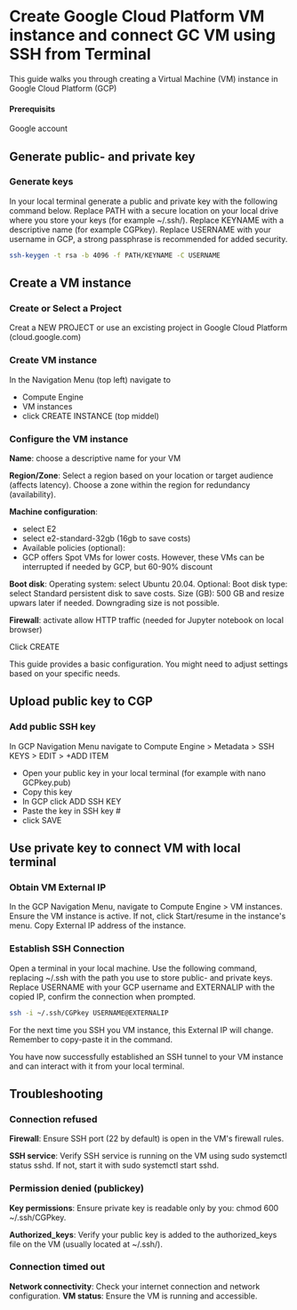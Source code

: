 # Create Google Cloud Platform VM instance and connect GC VM using SSH from Terminal

This guide walks you through creating a Virtual Machine (VM) instance in Google Cloud Platform (GCP)

#### Prerequisits

Google account

## Generate public- and private key

### Generate keys

In your local terminal generate a public and private key with the following command below. Replace PATH with a secure location on your local drive where you store your keys (for example ~/.ssh/). Replace KEYNAME with a descriptive name (for example CGPkey). Replace USERNAME with your username in GCP, a strong passphrase is recommended for added security.
```sh
ssh-keygen -t rsa -b 4096 -f PATH/KEYNAME -C USERNAME
```

## Create a VM instance

### Create or Select a Project

Creat a NEW PROJECT or use an excisting project in Google Cloud Platform (cloud.google.com)

### Create VM instance

In the Navigation Menu (top left) navigate to 
- Compute Engine
- VM instances
- click CREATE INSTANCE (top middel)

### Configure the VM instance

**Name**: choose a descriptive name for your VM

**Region/Zone**: Select a region based on your location or target audience (affects latency). Choose a zone within the region for redundancy (availability).

**Machine configuration**:
- select E2	
- select e2-standard-32gb (16gb to save costs)
- Available policies (optional):
- GCP offers Spot VMs for lower costs. However, these VMs can be interrupted if needed by GCP, but 60-90% discount

**Boot disk**: Operating system: select Ubuntu 20.04. Optional: Boot disk type: select Standard persistent disk to save costs. Size (GB): 500 GB and resize upwars later if needed. Downgrading size is not possible.
	
**Firewall**: activate allow HTTP traffic (needed for Jupyter notebook on local browser)

Click CREATE
	
This guide provides a basic configuration. You might need to adjust settings based on your specific needs.

## Upload public key to CGP

### Add public SSH key

In GCP Navigation Menu navigate to Compute Engine > Metadata > SSH KEYS > EDIT > +ADD ITEM
- Open your public key in your local terminal (for example with nano GCPkey.pub)
- Copy this key
- In GCP click ADD SSH KEY
- Paste the key in SSH key #
- click SAVE

## Use private key to connect VM with local terminal

### Obtain VM External IP

In the GCP Navigation Menu, navigate to Compute Engine > VM instances. Ensure the VM instance is active. If not, click Start/resume in the instance's menu. Copy External IP address of the instance.

### Establish SSH Connection

Open a terminal in your local machine. Use the following command, replacing ~/.ssh with the path you use to store public- and private keys. Replace USERNAME with your GCP username and EXTERNALIP with the copied IP, confirm  the connection when prompted.
```sh
ssh -i ~/.ssh/CGPkey USERNAME@EXTERNALIP
```
	
For the next time you SSH you VM instance, this External IP will change. Remember to copy-paste it in the command.

You have now successfully established an SSH tunnel to your VM instance and can interact with it from your local terminal.

## Troubleshooting 

### Connection refused
**Firewall**: Ensure SSH port (22 by default) is open in the VM's firewall rules.

**SSH service**: Verify SSH service is running on the VM using sudo systemctl status sshd. If not, start it with sudo systemctl start sshd.

### Permission denied (publickey)
**Key permissions**: Ensure private key is readable only by you: chmod 600 ~/.ssh/CGPkey.

**Authorized_keys**: Verify your public key is added to the authorized_keys file on the VM (usually located at ~/.ssh/).

### Connection timed out
**Network connectivity**: Check your internet connection and network configuration.
**VM status**: Ensure the VM is running and accessible.
